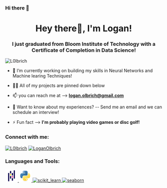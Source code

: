 ### Hi there 👋

<!--
**L0lbrich/L0lbrich** is a ✨ _special_ ✨ repository because its `README.md` (this file) appears on your GitHub profile.

Here are some ideas to get you started:

- 🔭 I’m currently working on ...
- 🌱 I’m currently learning ...
- 👯 I’m looking to collaborate on ...
- 🤔 I’m looking for help with ...
- 💬 Ask me about ...
- 📫 How to reach me: ...
- 😄 Pronouns: ...
- ⚡ Fun fact: ...
-->

<h1 align="center">Hey there👋, I'm Logan!</h1>
<h3 align="center">I just graduated from Bloom Institute of Technology with a Certificate of Completion in Data Science!</h3>

<p align="left"> <img src="https://komarev.com/ghpvc/?username=L0lbrich&label=Profile%20views&color=0e75b6&style=flat" alt="L0lbrich" /> </p>

- 🌱 I’m currently working on building my skills in Neural Networks and Machine learing Techniques!

- 👨‍💻 All of my projects are pinned down below

- 📫 you can reach me at --> **logan.olbrich@gmail.com**

- 📄 Want to know about my experiences? -- Send me an email and we can schedule an interview!

- ⚡ Fun fact --> **I'm probably playing video games or disc golf!**

<h3 align="left">Connect with me:</h3>
<p align="left">
<a href="https://www.linkedin.com/in/loganolbrich/" target="blank"><img align="center" src="https://raw.githubusercontent.com/rahuldkjain/github-profile-readme-generator/master/src/images/icons/Social/linked-in-alt.svg" alt="L0lbrich" height="30" width="40" /></a>
<a href="https://www.kaggle.com/loganolbrich" target="blank"><img align="center" src="https://raw.githubusercontent.com/rahuldkjain/github-profile-readme-generator/master/src/images/icons/Social/kaggle.svg" alt="LoganOlbrich" height="30" width="40" /></a>
</p>

<h3 align="left">Languages and Tools:</h3>
<p align="left"> <a href="https://pandas.pydata.org/" target="_blank" rel="noreferrer"> <img src="https://raw.githubusercontent.com/devicons/devicon/2ae2a900d2f041da66e950e4d48052658d850630/icons/pandas/pandas-original.svg" alt="pandas" width="40" height="40"/> </a> <a href="https://www.python.org" target="_blank" rel="noreferrer"> <img src="https://raw.githubusercontent.com/devicons/devicon/master/icons/python/python-original.svg" alt="python" width="40" height="40"/> </a> <a href="https://scikit-learn.org/" target="_blank" rel="noreferrer"> <img src="https://upload.wikimedia.org/wikipedia/commons/0/05/Scikit_learn_logo_small.svg" alt="scikit_learn" width="40" height="40"/> </a> <a href="https://seaborn.pydata.org/" target="_blank" rel="noreferrer"> <img src="https://seaborn.pydata.org/_images/logo-mark-lightbg.svg" alt="seaborn" width="40" height="40"/> </a> </p>

